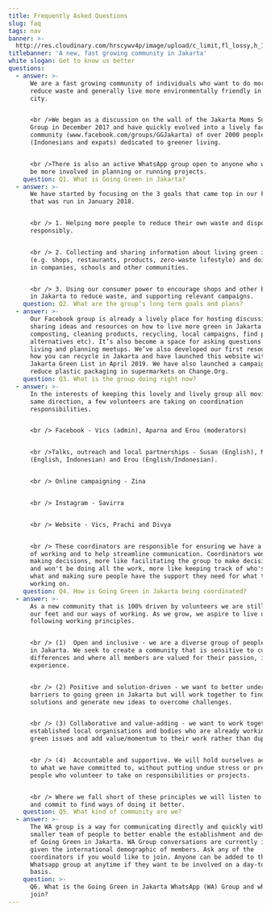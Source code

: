 ```yaml
---
title: Frequently Asked Questions
slug: faq
tags: nav
banner: >-
  http://res.cloudinary.com/hrscywv4p/image/upload/c_limit,fl_lossy,h_1500,w_2000,f_auto,q_auto/v1/1378019/kilarov-zaneit-634702-unsplash_zfrfwx.jpg
titlebanner: 'A new, fast growing community in Jakarta'
white slogan: Get to know us better
questions:
  - answer: >-
      We are a fast growing community of individuals who want to do more to
      reduce waste and generally live more environmentally friendly in this
      city.


      <br />We began as a discussion on the wall of the Jakarta Moms Support
      Group in December 2017 and have quickly evolved into a lively facebook
      community (www.facebook.com/groups/GGJakarta) of over 2000 people
      (Indonesians and expats) dedicated to greener living.


      <br />There is also an active WhatsApp group open to anyone who wants to
      be more involved in planning or running projects.
    question: Q1. What is Going Green in Jakarta?
  - answer: >-
      We have started by focusing on the 3 goals that came top in our FB poll
      that was run in January 2018.


      <br /> 1. Helping more people to reduce their own waste and dispose of it
      responsibly.


      <br /> 2. Collecting and sharing information about living green in Jakarta
      (e.g. shops, restaurants, products, zero-waste lifestyle) and doing talks
      in companies, schools and other communities. 


      <br /> 3. Using our consumer power to encourage shops and other businesses
      in Jakarta to reduce waste, and supporting relevant campaigns.
    question: Q2. What are the group’s long term goals and plans?
  - answer: >-
      Our Facebook group is already a lively place for hosting discussion and
      sharing ideas and resources on how to live more green in Jakarta (e.g.
      composting, cleaning products, recycling, local campaigns, find plastic
      alternatives etc). It’s also become a space for asking questions on green
      living and planning meetups. We’ve also developed our first resources on
      how you can recycle in Jakarta and have launched this website with the
      Jakarta Green List in April 2019. We have also launched a campaign to
      reduce plastic packaging in supermarkets on Change.Org.
    question: Q3. What is the group doing right now?
  - answer: >-
      In the interests of keeping this lovely and lively group all moving in the
      same direction, a few volunteers are taking on coordination
      responsibilities. 


      <br /> Facebook - Vics (admin), Aparna and Erou (moderators)


      <br />Talks, outreach and local partnerships - Susan (English), Malini
      (English, Indonesian) and Erou (English/Indonesian).


      <br /> Online campaigning - Zina


      <br /> Instagram - Savirra


      <br /> Website - Vics, Prachi and Divya


      <br /> These coordinators are responsible for ensuring we have a clear way
      of working and to help streamline communication. Coordinators won't be
      making decisions, more like facilitating the group to make decisions...
      and won't be doing all the work, more like keeping track of who's doing
      what and making sure people have the support they need for what they're
      working on.
    question: Q4. How is Going Green in Jakarta being coordinated?
  - answer: >-
      As a new community that is 100% driven by volunteers we are still finding
      our feet and our ways of working. As we grow, we aspire to live up to the
      following working principles. 


      <br /> (1)  Open and inclusive - we are a diverse group of people living
      in Jakarta. We seek to create a community that is sensitive to cultural
      differences and where all members are valued for their passion, ideas and
      experience.


      <br /> (2) Positive and solution-driven - we want to better understand the
      barriers to going green in Jakarta but will work together to find
      solutions and generate new ideas to overcome challenges.


      <br /> (3) Collaborative and value-adding - we want to work together with
      established local organisations and bodies who are already working on
      green issues and add value/momentum to their work rather than duplicating.


      <br /> (4)  Accountable and supportive. We will hold ourselves accountable
      to what we have committed to, without putting undue stress or pressure on
      people who volunteer to take on responsibilities or projects.


      <br /> Where we fall short of these principles we will listen to feedback
      and commit to find ways of doing it better.
    question: Q5. What kind of community are we?
  - answer: >-
      The WA group is a way for communicating directly and quickly with a
      smaller team of people to better enable the establishment and development
      of Going Green in Jakarta. WA Group conversations are currently in English
      given the international demographic of members. Ask any of the
      coordinators if you would like to join. Anyone can be added to the
      Whatsapp group at anytime if they want to be involved on a day-to-day
      basis. 
    question: >-
      Q6. What is the Going Green in Jakarta WhatsApp (WA) Group and who can
      join?
---
```


